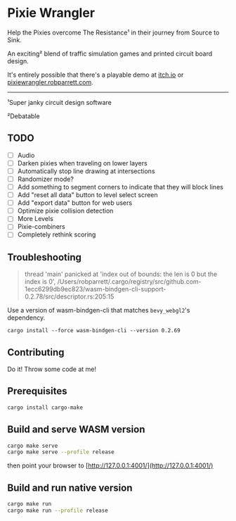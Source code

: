 # Pixie Wrangler

Help the Pixies overcome The Resistance¹ in their journey from Source to Sink.

An exciting² blend of traffic simulation games and printed circuit board design.

It's entirely possible that there's a playable demo at [itch.io](https://euclidean-whale.itch.io/pixie-wrangler) or [pixiewrangler.robparrett.com](https://pixiewrangler.robparrett.com).

---

¹Super janky circuit design software

²Debatable

## TODO

- [ ] Audio
- [ ] Darken pixies when traveling on lower layers
- [ ] Automatically stop line drawing at intersections
- [ ] Randomizer mode?
- [ ] Add something to segment corners to indicate that they will block lines
- [ ] Add "reset all data" button to level select screen
- [ ] Add "export data" button for web users
- [ ] Optimize pixie collision detection
- [ ] More Levels
- [ ] Pixie-combiners
- [ ] Completely rethink scoring

## Troubleshooting

> thread 'main' panicked at 'index out of bounds: the len is 0 but the index is 0', /Users/robparrett/.cargo/registry/src/github.com-1ecc6299db9ec823/wasm-bindgen-cli-support-0.2.78/src/descriptor.rs:205:15

Use a version of wasm-bindgen-cli that matches `bevy_webgl2`'s dependency.

```
cargo install --force wasm-bindgen-cli --version 0.2.69
```

## Contributing

Do it! Throw some code at me!

## Prerequisites

```bash
cargo install cargo-make
```

## Build and serve WASM version

```bash
cargo make serve
cargo make serve --profile release
```

then point your browser to [http://127.0.0.1:4001/](http://127.0.0.1:4001/)

## Build and run native version

```bash
cargo make run
cargo make run --profile release
```
